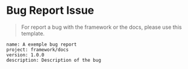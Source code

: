 # Bug Report Issue

> For report a bug with the framework or the docs, please use this template.
```
name: A exemple bug report
project: framework/docs
version: 1.0.0
description: Description of the bug
```